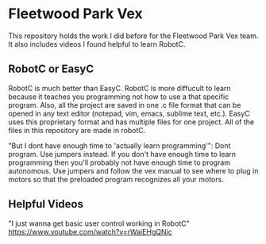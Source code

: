 # Fleetwood Park Vex

This repository holds the work I did before for the Fleetwood Park Vex team. It also includes videos I found helpful to learn RobotC. 

## RobotC or EasyC
RobotC is much better than EasyC. RobotC is more diffucult to learn because it teaches you programming not how to use a that specific program. Also, all the project are saved in one .c file format that can be opened in any text editor (notepad, vim, emacs, sublime text, etc.). EasyC uses this proprietary format and has multiple files for one project. All of the files in this repository are made in robotC.

"But I dont have enough time to 'actually learn programming'":
Dont program. Use jumpers instead. If you don't have enough time to learn programming then you'll probably not have enough time to program autonomous. Use jumpers and follow the vex manual to see where to plug in motors so that the preloaded program recognizes all your motors. 

## Helpful Videos
"I just wanna get basic user control working in RobotC" 
https://www.youtube.com/watch?v=rWaiEHgQNic
